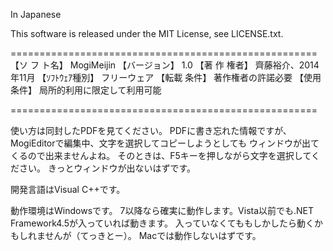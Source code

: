 In Japanese

This software is released under the MIT License, see LICENSE.txt.

=====================================================
【ソ フ ト名】 MogiMeijin
【バージョン】 1.0
【著 作 権者】 齊藤裕介、2014年11月
【ｿﾌﾄｳｪｱ種別】 フリーウェア
【転載  条件】 著作権者の許諾必要
【使用  条件】 局所的利用に限定して利用可能

=====================================================

使い方は同封したPDFを見てください。
PDFに書き忘れた情報ですが、
MogiEditorで編集中、文字を選択してコピーしようとしても
ウィンドウが出てくるので出来ませんよね。
そのときは、F5キーを押しながら文字を選択してください。
きっとウィンドウが出ないはずです。

開発言語はVisual C++です。

動作環境はWindowsです。
7以降なら確実に動作します。Vista以前でも.NET Framework4.5が入っていれば動きます。
入っていなくてももしかしたら動くかもしれませんが（てっきとー）。
Macでは動作しないはずです。
